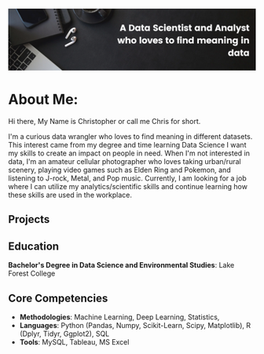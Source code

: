 ![image](Images/Quote.png) 

# About Me:

Hi there, My Name is Christopher or call me Chris for short.

I'm a curious data wrangler who loves to find meaning in different datasets. This interest came from my degree and time learning Data Science I want my skills to create an impact on people in need. When I'm not interested in data, I'm an amateur cellular photographer who loves taking urban/rural scenery, playing video games such as Elden Ring and Pokemon, and listening to J-rock, Metal, and Pop music. Currently, I am looking for a job where I can utilize my analytics/scientific skills and continue learning how these skills are used in the workplace.   

## Projects

## Education
**Bachelor's Degree in  Data Science and Environmental Studies**: Lake Forest College

## Core Competencies

- **Methodologies**: Machine Learning, Deep Learning,  Statistics, 
- **Languages**: Python (Pandas, Numpy, Scikit-Learn, Scipy,  Matplotlib), R (Dplyr, Tidyr,  Ggplot2), SQL
- **Tools**: MySQL, Tableau, MS Excel


<!--
Here are some ideas to get you started:

- 🔭 I’m currently working on ...
- 🌱 I’m currently learning ...
- 👯 I’m looking to collaborate on ...
- 🤔 I’m looking for help with ...
- 💬 Ask me about ...
- 📫 How to reach me: ...
- 😄 Pronouns: ...
- ⚡ Fun fact: ...
-->
